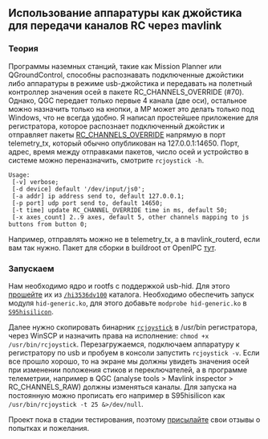 ## Использование аппаратуры как джойстика для передачи каналов RC через mavlink

### Теория
Программы наземных станций, такие как Mission Planner или QGroundControl, способны распознавать подключенные джойстики либо аппаратуры в режиме usb-джойстика и
передавать на полетный контроллер значения осей в пакете RC_CHANNELS_OVERRIDE (#70). Однако, QGC передает только первые 4 канала (две оси), остальное можно назначить только на кнопки,
а MP может это делать только под Windows, что не всегда удобно. Я написал простейшее приложение для регистратора, которое распознает подключенный джойстик и отправляет пакеты [RC_CHANNELS_OVERRIDE](https://mavlink.io/en/messages/common.html#RC_CHANNELS_OVERRIDE) напрямую в порт telemetry_tx, который обычно опубликован на 127.0.0.1:14650. Порт, адрес, время между отправками пакетов, число осей и устройство в системе можно переназначить, смотрите `rcjoystick -h`.

```
Usage:
 [-v] verbose;
 [-d device] default '/dev/input/js0';
 [-a addr] ip address send to, default 127.0.0.1;
 [-p port] udp port send to, default 14650;
 [-t time] update RC_CHANNEL_OVERRIDE time in ms, default 50;
 [-x axes_count] 2..9 axes, default 5, other channels mapping to js buttons from button 0;
```

Например, отправлять можно не в telemetry_tx, а в mavlink_routerd, если вам так нужно. Пакет для сборки в buildroot от OpenIPC [тут](rcjoystick).

### Запускаем
Нам необходимо ядро и rootfs с поддержкой usb-hid. Для этого [прошейте](notes_start_hi3536ev100) их из [`/hi3536dv100`](hi3536dv100) каталога.
Необходимо обеспечить запуск модуля `hid-generic.ko`, для этого добавьте `modprobe hid-generic.ko` в [`S95hisilicon`](hi3536dv100/etc/init.d/S95hisilicon).

Далее нужно скопировать бинарник [`rcjoystick`](hi3536dv100/usr/bin/rcjoystick) в /usr/bin регистратора, через WinSCP и назначить права на исполнение: `chmod +x /usr/bin/rcjoystick`.
Перезагружаемся, подключаем аппаратуру к регистратору по usb и пробуем в консоли запустить `rcjoystick -v`. Если все прошло хорошо, то на экране мы должны увидеть значения осей при изменении положения стиков и переключателей, а в программе телеметрии, например в QGC (analyse tools > Mavlink inspector > RC_CHANNELS_RAW) должны изменяться каналы. Для запуска на постоянную можно прописать его например в S95hisilicon как `/usr/bin/rcjoystick -t 25 &>/dev/null`.

Проект пока в стадии тестирования, поэтому [присылайте](https://t.me/+BMyMoolVOpkzNWUy) свои отзывы о попытках и пожелания.
